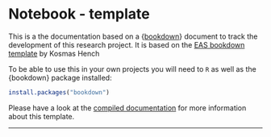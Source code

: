 # Notebook - template

This is a the documentation based on a {[bookdown](https://bookdown.org/)} document to track the development of this research project.
It is based on the [EAS bookdown template](https://github.com/k-hench/eas_bookdown) by Kosmas Hench

To be able to use this in your own projects you will need to `R` as well as the {bookdown} package installed:

```r
install.packages("bookdown")
```


Please have a look at the [compiled documentation](https://giselahkopp.github.io/Guineafowl_Notebook/index.html) for more information about this template.

---

